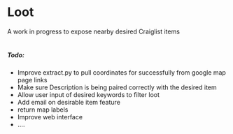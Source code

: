 Loot
================
A work in progress to expose nearby desired Craiglist items
<br>
<br>
##### Todo:
* Improve extract.py to pull coordinates for successfully from google map page links
* Make sure Description is being paired correctly with the desired item
* Allow user input of desired keywords to filter loot
* Add email on desirable item feature
* return map labels
* Improve web interface
* ....

